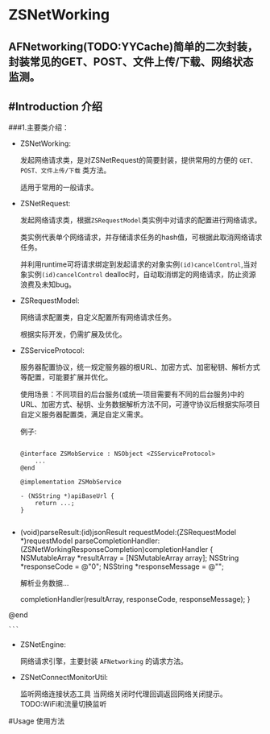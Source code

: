 # ZSNetWorking
AFNetworking(TODO:YYCache)简单的二次封装，封装常见的GET、POST、文件上传/下载、网络状态监测。
---

#Introduction 介绍
---
###1.主要类介绍：

- ZSNetWorking: 

	发起网络请求类，是对ZSNetRequest的简要封装，提供常用的方便的 `GET、POST、文件上传/下载` 类方法。

	适用于常用的一般请求。

- ZSNetRequest: 
	
	发起网络请求类，根据`ZSRequestModel`类实例中对请求的配置进行网络请求。

	类实例代表单个网络请求，并存储请求任务的hash值，可根据此取消网络请求任务。

	并利用runtime可将请求绑定到发起请求的对象实例`(id)cancelControl`,当对象实例`(id)cancelControl` dealloc时，自动取消绑定的网络请求，防止资源浪费及未知bug。

- ZSRequestModel:

	网络请求配置类，自定义配置所有网络请求任务。

	根据实际开发，仍需扩展及优化。

- ZSServiceProtocol:
	
	服务器配置协议，统一规定服务器的根URL、加密方式、加密秘钥、解析方式等配置，可能要扩展并优化。

	使用场景：不同项目的后台服务(或统一项目需要有不同的后台服务)中的URL、加密方式、秘钥、业务数据解析方法不同，可遵守协议后根据实际项目自定义服务器配置类，满足自定义需求。

	例子: 

	```

	@interface ZSMobService : NSObject <ZSServiceProtocol> 
		...
	@end

	@implementation ZSMobService

	- (NSString *)apiBaseUrl {
    	return ...;
	}


- (void)parseResult:(id)jsonResult requestModel:(ZSRequestModel *)requestModel parseCompletionHandler:(ZSNetWorkingResponseCompletion)completionHandler {
    NSMutableArray *resultArray = [NSMutableArray array];
    NSString *responseCode = @"0";
    NSString *responseMessage = @"";
    
    解析业务数据...

    completionHandler(resultArray, responseCode, responseMessage);
}

@end
	
	```

- ZSNetEngine:

	网络请求引擎，主要封装 `AFNetworking` 的请求方法。

- ZSNetConnectMonitorUtil:

	监听网络连接状态工具
	当网络关闭时代理回调返回网络关闭提示。
	TODO:WiFi和流量切换监听


#Usage 使用方法


